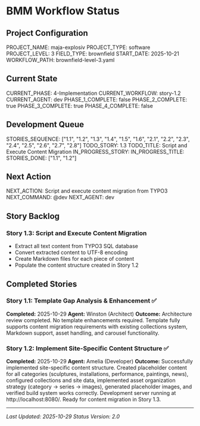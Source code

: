# BMM Workflow Status

## Project Configuration

PROJECT_NAME: maja-explosiv
PROJECT_TYPE: software
PROJECT_LEVEL: 3
FIELD_TYPE: brownfield
START_DATE: 2025-10-21
WORKFLOW_PATH: brownfield-level-3.yaml

## Current State

CURRENT_PHASE: 4-Implementation
CURRENT_WORKFLOW: story-1.2
CURRENT_AGENT: dev
PHASE_1_COMPLETE: false
PHASE_2_COMPLETE: true
PHASE_3_COMPLETE: true
PHASE_4_COMPLETE: false

## Development Queue

STORIES_SEQUENCE: ["1.1", "1.2", "1.3", "1.4", "1.5", "1.6", "2.1", "2.2", "2.3", "2.4", "2.5", "2.6", "2.7", "2.8"]
TODO_STORY: 1.3
TODO_TITLE: Script and Execute Content Migration
IN_PROGRESS_STORY:
IN_PROGRESS_TITLE:
STORIES_DONE: ["1.1", "1.2"]

## Next Action

NEXT_ACTION: Script and execute content migration from TYPO3
NEXT_COMMAND: @dev
NEXT_AGENT: dev

## Story Backlog

### Story 1.3: Script and Execute Content Migration

- Extract all text content from TYPO3 SQL database
- Convert extracted content to UTF-8 encoding
- Create Markdown files for each piece of content
- Populate the content structure created in Story 1.2

## Completed Stories

### Story 1.1: Template Gap Analysis & Enhancement ✅

**Completed:** 2025-10-29
**Agent:** Winston (Architect)
**Outcome:** Architecture review completed. No template enhancements required. Template fully supports content migration requirements with existing collections system, Markdown support, asset handling, and carousel functionality.

### Story 1.2: Implement Site-Specific Content Structure ✅

**Completed:** 2025-10-29
**Agent:** Amelia (Developer)
**Outcome:** Successfully implemented site-specific content structure. Created placeholder content for all categories (sculptures, installations, performance, paintings, news), configured collections and site data, implemented asset organization strategy (category → series → images), generated placeholder images, and verified build system works correctly. Development server running at http://localhost:8080/. Ready for content migration in Story 1.3.

---

_Last Updated: 2025-10-29_
_Status Version: 2.0_
